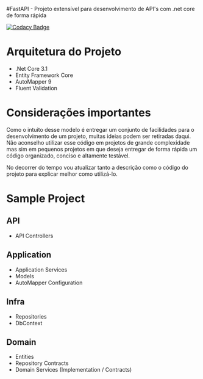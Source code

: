 #FastAPI - Projeto extensível para desenvolvimento de API's com .net core de forma rápida

[![Codacy Badge](https://api.codacy.com/project/badge/Grade/46e1a04ebb9940a488ad41a00e8a4853)](https://app.codacy.com/manual/rafaelherik/fastapi?utm_source=github.com&utm_medium=referral&utm_content=rafaelherik/fastapi&utm_campaign=Badge_Grade_Dashboard)

# Arquitetura do Projeto

- .Net Core 3.1
- Entity Framework Core
- AutoMapper 9
- Fluent Validation


# Considerações importantes

Como o intuito desse modelo é entregar um conjunto de facilidades para o desenvolvimento de um projeto,
muitas ideias podem ser retiradas daqui. Não aconselho utilizar esse código em projetos de grande complexidade mas sim em 
pequenos projetos em que deseja entregar de forma rápida um código organizado, conciso e altamente testável.

No decorrer do tempo vou atualizar tanto a descrição como o código do projeto para explicar melhor como utilizá-lo.

# Sample Project

## API

 - API Controllers

## Application

- Application Services
- Models
- AutoMapper Configuration

## Infra

- Repositories
- DbContext

## Domain

- Entities
- Repository Contracts
- Domain Services (Implementation / Contracts)



